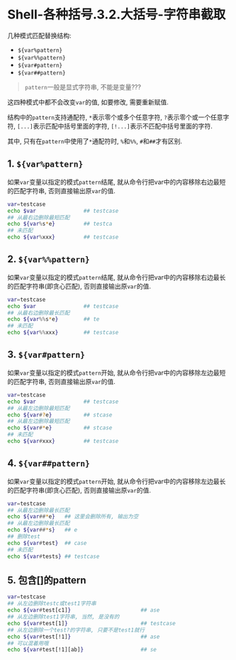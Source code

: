 # Shell-各种括号.3.2.大括号-字符串截取

几种模式匹配替换结构:

- `${var%pattern}`
- `${var%%pattern}`
- `${var#pattern}`
- `${var##pattern}`

> `pattern`一般是显式字符串, 不能是变量???

这四种模式中都不会改变`var`的值, 如要修改, 需要重新赋值. 

结构中的`pattern`支持通配符, `*`表示零个或多个任意字符, `?`表示零个或一个任意字符, `[...]`表示匹配中括号里面的字符, `[!...]`表示不匹配中括号里面的字符.

其中, 只有在`pattern`中使用了`*`通配符时, `%`和`%%`, `#`和`##`才有区别. 

## 1. `${var%pattern}`

如果`var`变量以指定的模式`pattern`结尾, 就从命令行把var中的内容移除右边最短的匹配字符串, 否则直接输出原`var`的值.

```bash
var=testcase
echo $var               ## testcase
## 从最右边删除最短匹配
echo ${var%s*e}         ## testca
## 未匹配
echo ${var%xxx}         ## testcase
```

## 2. `${var%%pattern}`

如果`var`变量以指定的模式`pattern`结尾, 就从命令行把var中的内容移除右边最长的匹配字符串(即贪心匹配), 否则直接输出原`var`的值.

```bash
var=testcase
echo $var               ## testcase
## 从最右边删除最长匹配
echo ${var%%s*e}        ## te
## 未匹配
echo ${var%%xxx}        ## testcase
```

## 3. `${var#pattern}`

如果`var`变量以指定的模式`pattern`开始, 就从命令行把var中的内容移除左边最短的匹配字符串, 否则直接输出原`var`的值.

```bash
var=testcase
echo $var               ## testcase
## 从最左边删除最短匹配
echo ${var#?e}          ## stcase
## 从最左边删除最短匹配
echo ${var#*e}          ## stcase
## 未匹配
echo ${var#xxx}         ## testcase
```

## 4. `${var##pattern}`

如果`var`变量以指定的模式`pattern`开始, 就从命令行把var中的内容移除左边最长的匹配字符串(即贪心匹配), 否则直接输出原`var`的值.

```bash
var=testcase
## 从最左边删除最长匹配
echo ${var##*e}   ## 这里会删除所有, 输出为空
## 从最左边删除最长匹配
echo ${var##*s}   ## e
## 删除test
echo ${var#test}  ## case
## 未匹配
echo ${var#tests} ## testcase
```

## 5. 包含[]的pattern

```bash
var=testcase
## 从左边删除testc或test1字符串
echo ${var#test[c1]}                      ## ase
## 从左边删除test1字符串, 当然, 是没有的
echo ${var#test[1]}                       ## testcase
## 从左边删除一个test?的字符串, 只要不是test1就行
echo ${var#test[!1]}                      ## ase
## 可以混着用哦
echo ${var#test[!1][ab]}                  ## se
```
